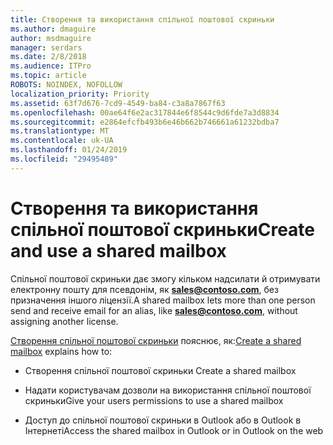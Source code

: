 ```yaml
---
title: Створення та використання спільної поштової скриньки
ms.author: dmaguire
author: msdmaguire
manager: serdars
ms.date: 2/8/2018
ms.audience: ITPro
ms.topic: article
ROBOTS: NOINDEX, NOFOLLOW
localization_priority: Priority
ms.assetid: 63f7d676-7cd9-4549-ba84-c3a8a7867f63
ms.openlocfilehash: 00ae64f6e2ac317844e6f8544c9d6fde7a3d8834
ms.sourcegitcommit: e2864efcfb493b6e46b662b746661a61232bdba7
ms.translationtype: MT
ms.contentlocale: uk-UA
ms.lasthandoff: 01/24/2019
ms.locfileid: "29495489"
---
```

# <a name="create-and-use-a-shared-mailbox"></a><span data-ttu-id="9f092-102">Створення та використання спільної поштової скриньки</span><span class="sxs-lookup"><span data-stu-id="9f092-102">Create and use a shared mailbox</span></span>

<span data-ttu-id="9f092-103">Спільної поштової скриньки дає змогу кільком надсилати й отримувати електронну пошту для псевдонім, як **sales@contoso.com**, без призначення іншого ліцензії.</span><span class="sxs-lookup"><span data-stu-id="9f092-103">A shared mailbox lets more than one person send and receive email for an alias, like **sales@contoso.com**, without assigning another license.</span></span>
  
<span data-ttu-id="9f092-104">[Створення спільної поштової скриньки](https://support.office.com/article/Create-a-shared-mailbox-871a246d-3acd-4bba-948e-5de8be0544c9) пояснює, як:</span><span class="sxs-lookup"><span data-stu-id="9f092-104">[Create a shared mailbox](https://support.office.com/article/Create-a-shared-mailbox-871a246d-3acd-4bba-948e-5de8be0544c9) explains how to:</span></span> 
  
- <span data-ttu-id="9f092-105">Створення спільної поштової скриньки </span><span class="sxs-lookup"><span data-stu-id="9f092-105">Create a shared mailbox</span></span>
    
- <span data-ttu-id="9f092-106">Надати користувачам дозволи на використання спільної поштової скриньки</span><span class="sxs-lookup"><span data-stu-id="9f092-106">Give your users permissions to use a shared mailbox</span></span>
    
- <span data-ttu-id="9f092-107">Доступ до спільної поштової скриньки в Outlook або в Outlook в Інтернеті</span><span class="sxs-lookup"><span data-stu-id="9f092-107">Access the shared mailbox in Outlook or in Outlook on the web</span></span>
    


